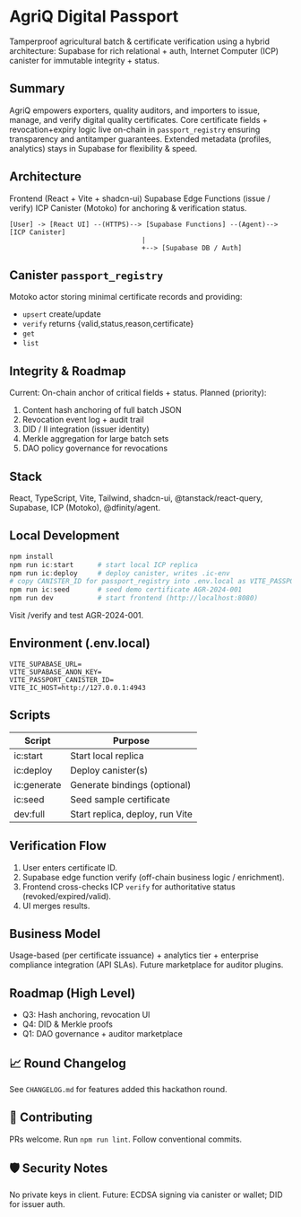﻿# AgriQ Digital Passport

Tamperproof agricultural batch & certificate verification using a hybrid architecture: Supabase for rich relational + auth, Internet Computer (ICP) canister for immutable integrity + status.

##  Summary
AgriQ empowers exporters, quality auditors, and importers to issue, manage, and verify digital quality certificates. Core certificate fields + revocation+expiry logic live on-chain in `passport_registry` ensuring transparency and antitamper guarantees. Extended metadata (profiles, analytics) stays in Supabase for flexibility & speed.

##  Architecture
Frontend (React + Vite + shadcn-ui)  Supabase Edge Functions (issue / verify)  ICP Canister (Motoko) for anchoring & verification status.

```
[User] -> [React UI] --(HTTPS)--> [Supabase Functions] --(Agent)--> [ICP Canister]
                                 |                               
                                 +--> [Supabase DB / Auth]
```

##  Canister `passport_registry`
Motoko actor storing minimal certificate records and providing:
- `upsert` create/update
- `verify` returns {valid,status,reason,certificate}
- `get`
- `list`

##  Integrity & Roadmap
Current: On-chain anchor of critical fields + status.
Planned (priority):
1. Content hash anchoring of full batch JSON
2. Revocation event log + audit trail
3. DID / II integration (issuer identity)
4. Merkle aggregation for large batch sets
5. DAO policy governance for revocations

##  Stack
React, TypeScript, Vite, Tailwind, shadcn-ui, @tanstack/react-query, Supabase, ICP (Motoko), @dfinity/agent.

##  Local Development
```powershell
npm install
npm run ic:start      # start local ICP replica
npm run ic:deploy     # deploy canister, writes .ic-env
# copy CANISTER_ID for passport_registry into .env.local as VITE_PASSPORT_CANISTER_ID
npm run ic:seed       # seed demo certificate AGR-2024-001
npm run dev           # start frontend (http://localhost:8080)
```
Visit /verify and test AGR-2024-001.

##  Environment (.env.local)
```
VITE_SUPABASE_URL=
VITE_SUPABASE_ANON_KEY=
VITE_PASSPORT_CANISTER_ID=
VITE_IC_HOST=http://127.0.0.1:4943
```

##  Scripts
| Script | Purpose |
|--------|---------|
| ic:start | Start local replica |
| ic:deploy | Deploy canister(s) |
| ic:generate | Generate bindings (optional) |
| ic:seed | Seed sample certificate |
| dev:full | Start replica, deploy, run Vite |

##  Verification Flow
1. User enters certificate ID.
2. Supabase edge function verify (off-chain business logic / enrichment).
3. Frontend cross-checks ICP `verify` for authoritative status (revoked/expired/valid).
4. UI merges results.


##  Business Model
Usage-based (per certificate issuance) + analytics tier + enterprise compliance integration (API SLAs). Future marketplace for auditor plugins.

##  Roadmap (High Level)
- Q3: Hash anchoring, revocation UI
- Q4: DID & Merkle proofs
- Q1: DAO governance + auditor marketplace

## 📈 Round Changelog
See `CHANGELOG.md` for features added this hackathon round.

## 🤝 Contributing
PRs welcome. Run `npm run lint`. Follow conventional commits.

## 🛡 Security Notes
No private keys in client. Future: ECDSA signing via canister or wallet; DID for issuer auth.

